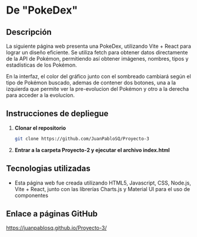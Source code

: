 # De "PokeDex"


## Descripción
La siguiente página web presenta una PokeDex, utilizando Vite + React para lograr un diseño eficiente. Se utiliza fetch para obtener datos directamente de la API de Pokémon, permitiendo así obtener imágenes, nombres, tipos y estadísticas de los Pokémon.

En la interfaz, el color del gráfico junto con el sombreado cambiará según el tipo de Pokémon buscado, ademas de contener dos botones, una a la izquierda que permite ver la pre-evolucion del Pokémon y otro a la derecha para acceder a la evolucion.



## Instrucciones de depliegue

1. **Clonar el repositorio**
    ```bash
    git clone https://github.com/JuanPabloSQ/Proyecto-3
    ```

2. **Entrar a la carpeta Proyecto-2 y ejecutar el archivo index.html**


## Tecnologias utilizadas

- Esta página web fue creada utilizando HTML5, Javascript, CSS, Node.js, Vite + React, junto con las librerías Charts.js y Material UI para el uso de componentes

## Enlace a páginas GitHub
https://juanpablosq.github.io/Proyecto-3/